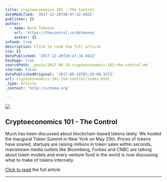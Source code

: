 ```yaml
---
title: Cryptoeconomics 101 - The Control
dateModified: '2017-12-28T20:47:32.685Z'
publisher: {}
author:
  - name: Nick Tomaino
    url: 'https://thecontrol.co/@ntmoney'
    avatar: {}
inFeed: true
description: Click to read the full article
via: {}
datePublished: '2017-12-28T20:47:34.041Z'
hasPage: true
sourcePath: _posts/2017-06-16-cryptoeconomics-101-the-control.md
starred: false
datePublishedOriginal: '2017-06-16T01:19:08.327Z'
url: cryptoeconomics-101-the-control/index.html
_type: Article
_context: 'http://schema.org'

---
```

<article style=""><img src="https://imgflo.herokuapp.com/graph/2b2431f8e7ba7b0/09d5cf909dc58e2602ebe88fb4d083c1/croprotate.png?cropheight=611&amp;cropwidth=398&amp;degrees=0&amp;input=https%3A%2F%2Fcdn-images-1.medium.com%2Fmax%2F1200%2F1*EvtW6huoQSgehQCy0KT4_g.png&amp;x=2&amp;y=0" /><h1>Cryptoeconomics 101 - The Control</h1><p>Much has been discussed about blockchain-based tokens lately. We hosted the inaugural Token Summit in New York on May 25th. Prices of tokens have soared, startups are raising millions in token sales within seconds, mainstream media outlets like Bloomberg, Forbes and CNBC are talking about token models and every venture fund in the world is now discussing what to make of tokens internally.</p></article>

[Click to read][0] the full article

---



[0]: https://thecontrol.co/cryptoeconomics-101-e5c883e9a8ff "Click to read the full article... "